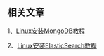 ## 相关文章
1、[Linux安装MongoDB教程](https://blog.csdn.net/weixin_43073775/article/details/108901517)

2、[Linux安装ElasticSearch教程](https://blog.csdn.net/weixin_43073775/article/details/108903691)









